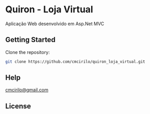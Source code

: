 # Quiron - Loja Virtual

Aplicação Web desenvolvido em Asp.Net MVC

## Getting Started

Clone the repository:

```sh
git clone https://github.com/cmcirilo/quiron_loja_virtual.git
```

## Help

cmcirilo@gmail.com

## License

